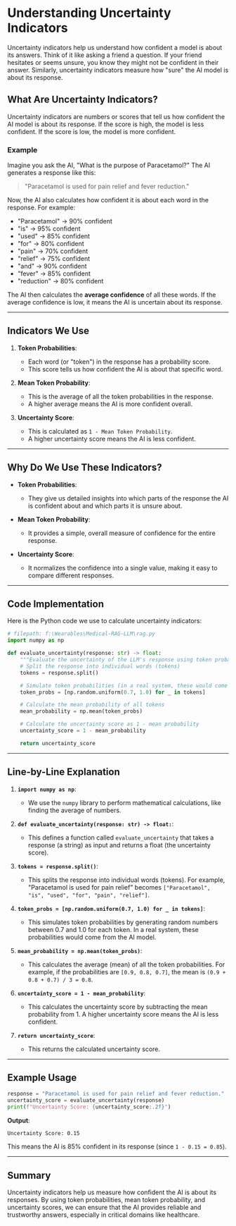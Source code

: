 # Understanding Uncertainty Indicators

Uncertainty indicators help us understand how confident a model is about its answers. Think of it like asking a friend a question. If your friend hesitates or seems unsure, you know they might not be confident in their answer. Similarly, uncertainty indicators measure how "sure" the AI model is about its response.

## What Are Uncertainty Indicators?

Uncertainty indicators are numbers or scores that tell us how confident the AI model is about its response. If the score is high, the model is less confident. If the score is low, the model is more confident.

### Example

Imagine you ask the AI, "What is the purpose of Paracetamol?" The AI generates a response like this:

> "Paracetamol is used for pain relief and fever reduction."

Now, the AI also calculates how confident it is about each word in the response. For example:

- "Paracetamol" → 90% confident
- "is" → 95% confident
- "used" → 85% confident
- "for" → 80% confident
- "pain" → 70% confident
- "relief" → 75% confident
- "and" → 90% confident
- "fever" → 85% confident
- "reduction" → 80% confident

The AI then calculates the **average confidence** of all these words. If the average confidence is low, it means the AI is uncertain about its response.

---

## Indicators We Use

1. **Token Probabilities**:

   - Each word (or "token") in the response has a probability score.
   - This score tells us how confident the AI is about that specific word.

2. **Mean Token Probability**:

   - This is the average of all the token probabilities in the response.
   - A higher average means the AI is more confident overall.

3. **Uncertainty Score**:
   - This is calculated as `1 - Mean Token Probability`.
   - A higher uncertainty score means the AI is less confident.

---

## Why Do We Use These Indicators?

- **Token Probabilities**:

  - They give us detailed insights into which parts of the response the AI is confident about and which parts it is unsure about.

- **Mean Token Probability**:

  - It provides a simple, overall measure of confidence for the entire response.

- **Uncertainty Score**:
  - It normalizes the confidence into a single value, making it easy to compare different responses.

---

## Code Implementation

Here is the Python code we use to calculate uncertainty indicators:

```python
# filepath: f:\Wearables\Medical-RAG-LLM\rag.py
import numpy as np

def evaluate_uncertainty(response: str) -> float:
    """Evaluate the uncertainty of the LLM's response using token probabilities."""
    # Split the response into individual words (tokens)
    tokens = response.split()

    # Simulate token probabilities (in a real system, these would come from the LLM)
    token_probs = [np.random.uniform(0.7, 1.0) for _ in tokens]

    # Calculate the mean probability of all tokens
    mean_probability = np.mean(token_probs)

    # Calculate the uncertainty score as 1 - mean probability
    uncertainty_score = 1 - mean_probability

    return uncertainty_score
```

---

## Line-by-Line Explanation

1. **`import numpy as np`**:

   - We use the `numpy` library to perform mathematical calculations, like finding the average of numbers.

2. **`def evaluate_uncertainty(response: str) -> float:`**:

   - This defines a function called `evaluate_uncertainty` that takes a response (a string) as input and returns a float (the uncertainty score).

3. **`tokens = response.split()`**:

   - This splits the response into individual words (tokens). For example, "Paracetamol is used for pain relief" becomes `["Paracetamol", "is", "used", "for", "pain", "relief"]`.

4. **`token_probs = [np.random.uniform(0.7, 1.0) for _ in tokens]`**:

   - This simulates token probabilities by generating random numbers between 0.7 and 1.0 for each token. In a real system, these probabilities would come from the AI model.

5. **`mean_probability = np.mean(token_probs)`**:

   - This calculates the average (mean) of all the token probabilities. For example, if the probabilities are `[0.9, 0.8, 0.7]`, the mean is `(0.9 + 0.8 + 0.7) / 3 = 0.8`.

6. **`uncertainty_score = 1 - mean_probability`**:

   - This calculates the uncertainty score by subtracting the mean probability from 1. A higher uncertainty score means the AI is less confident.

7. **`return uncertainty_score`**:
   - This returns the calculated uncertainty score.

---

## Example Usage

```python
response = "Paracetamol is used for pain relief and fever reduction."
uncertainty_score = evaluate_uncertainty(response)
print(f"Uncertainty Score: {uncertainty_score:.2f}")
```

**Output**:

```
Uncertainty Score: 0.15
```

This means the AI is 85% confident in its response (since `1 - 0.15 = 0.85`).

---

## Summary

Uncertainty indicators help us measure how confident the AI is about its responses. By using token probabilities, mean token probability, and uncertainty scores, we can ensure that the AI provides reliable and trustworthy answers, especially in critical domains like healthcare.

